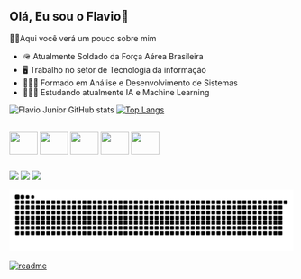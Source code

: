 ## Olá, Eu sou o Flavio👋

👦🏻Aqui você verá um pouco sobre mim

- 🪖 Atualmente Soldado da Força Aérea Brasileira
- 🖥️ Trabalho no setor de Tecnologia da informação
- 👨🏻‍🎓 Formado em Análise e Desenvolvimento de Sistemas
- 👨🏻‍💻 Estudando atualmente IA e Machine Learning
  <div>
  
![Flavio Junior GitHub stats](https://github-readme-stats.vercel.app/api?username=juninho-sp&show_icons=true&theme=tokyonight)
[![Top Langs](https://github-readme-stats.vercel.app/api/top-langs/?username=juninho-sp&theme=tokyonight)](https://github.com/juninho-sp/github-readme-stats)    

  </div>
<div style="display: inlineblock"> <br>

  <img align="center" height="40" width="50"  src="https://cdn.jsdelivr.net/gh/devicons/devicon@latest/icons/python/python-original.svg" />
  <img align="center" height="40" width="50" src="https://cdn.jsdelivr.net/gh/devicons/devicon@latest/icons/javascript/javascript-original.svg" />
  <img align="center" height="40" width="50" src="https://cdn.jsdelivr.net/gh/devicons/devicon@latest/icons/html5/html5-original.svg" />
  <img align="center" height="40" width="50" src="https://cdn.jsdelivr.net/gh/devicons/devicon@latest/icons/css3/css3-original.svg" />
  <img align="center" height="40" width="50" src="https://cdn.jsdelivr.net/gh/devicons/devicon@latest/icons/mysql/mysql-original.svg" />
                                 
</div>

##

<div>
   <a href="https://instagram.com/flavio_diiniz" target="_blank"><img src="https://img.shields.io/badge/-Instagram-%23E4405F?style=for-the-badge&logo=instagram&logoColor=white" target="_blank"></a>  
  <a href="https://www.linkedin.com/in/flavio-diniz-2a06021b6" target="_blank"><img src="https://img.shields.io/badge/-LinkedIn-%230077B5?style=for-the-badge&logo=linkedin&logoColor=white" target="_blank"></a> 
  <a href="https://www.facebook.com/flavio.junior.98031" target="_blank"><img src="https://img.shields.io/badge/Facebook-1877F2?style=for-the-badge&logo=facebook&logoColor=white" target="_blank"></a>
</div>

![snake gif](https://github.com/juninho-sp/juninho-sp/blob/output/github-contribution-grid-snake.svg)

[![readme](https://github-readme-stats-vercel.app/api/pin/?username=juninho-sp&repo=juninho-sp&theme=react)](htpps://github.com/juninho-sp/juninho-sp)

